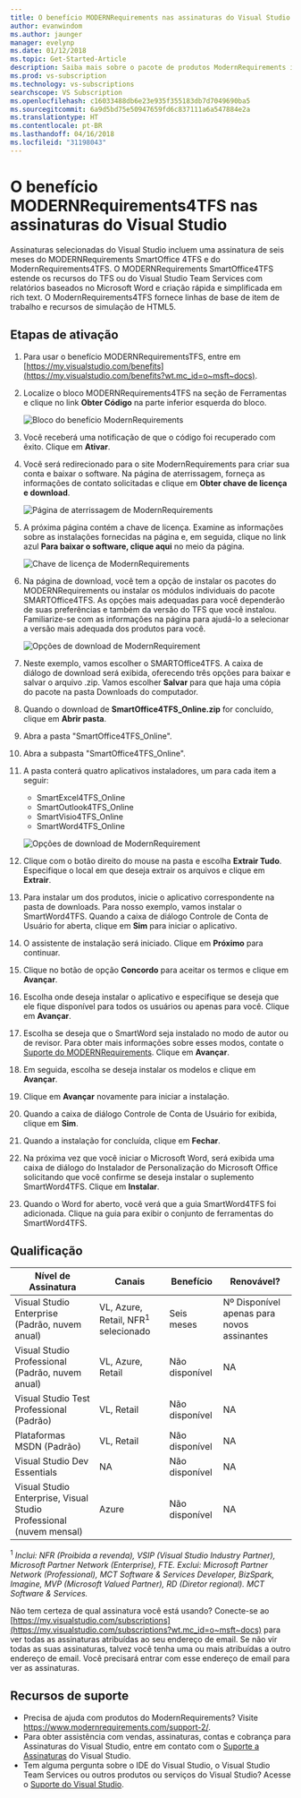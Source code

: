 ```yaml
---
title: O benefício MODERNRequirements nas assinaturas do Visual Studio | Microsoft Docs
author: evanwindom
ms.author: jaunger
manager: evelynp
ms.date: 01/12/2018
ms.topic: Get-Started-Article
description: Saiba mais sobre o pacote de produtos ModernRequirements incluído em assinaturas selecionadas do Visual Studio Enterprise.
ms.prod: vs-subscription
ms.technology: vs-subscriptions
searchscope: VS Subscription
ms.openlocfilehash: c16033488db6e23e935f355183db7d7049690ba5
ms.sourcegitcommit: 6a9d5bd75e50947659fd6c837111a6a547884e2a
ms.translationtype: HT
ms.contentlocale: pt-BR
ms.lasthandoff: 04/16/2018
ms.locfileid: "31198043"
---
```

# <a name="the-modernrequirements4tfs-benefit-in-visual-studio-subscriptions"></a>O benefício MODERNRequirements4TFS nas assinaturas do Visual Studio

Assinaturas selecionadas do Visual Studio incluem uma assinatura de seis meses do MODERNRequirements SmartOffice 4TFS e do ModernRequirements4TFS.  O MODERNRequirements SmartOffice4TFS estende os recursos do TFS ou do Visual Studio Team Services com relatórios baseados no Microsoft Word e criação rápida e simplificada em rich text.  O ModernRequirements4TFS fornece linhas de base de item de trabalho e recursos de simulação de HTML5.  


## <a name="activation-steps"></a>Etapas de ativação
1.  Para usar o benefício MODERNRequirementsTFS, entre em [https://my.visualstudio.com/benefits](https://my.visualstudio.com/benefits?wt.mc_id=o~msft~docs).
2.  Localize o bloco MODERNRequirements4TFS na seção de Ferramentas e clique no link **Obter Código** na parte inferior esquerda do bloco.   

    ![Bloco do benefício ModernRequirements](_img\vs-modernreq\vs-modernreq-tile.png)

2.  Você receberá uma notificação de que o código foi recuperado com êxito.  Clique em **Ativar**. 

3.  Você será redirecionado para o site ModernRequirements para criar sua conta e baixar o software.  Na página de aterrissagem, forneça as informações de contato solicitadas e clique em **Obter chave de licença e download**.

    ![Página de aterrissagem de ModernRequirements](_img\vs-modernreq\vs-modernreq-landing.png)


4.  A próxima página contém a chave de licença.  Examine as informações sobre as instalações fornecidas na página e, em seguida, clique no link azul **Para baixar o software, clique aqui** no meio da página.  

    ![Chave de licença de ModernRequirements](_img\vs-modernreq\vs-modernreq-license-new-resized.png)


5.  Na página de download, você tem a opção de instalar os pacotes do MODERNRequirements ou instalar os módulos individuais do pacote SMARTOffice4TFS.  As opções mais adequadas para você dependerão de suas preferências e também da versão do TFS que você instalou.  Familiarize-se com as informações na página para ajudá-lo a selecionar a versão mais adequada dos produtos para você.  

    ![Opções de download de ModernRequirement](_img\vs-modernreq\vs-modernreq-download-page-new.png)

6.  Neste exemplo, vamos escolher o SMARTOffice4TFS.  A caixa de diálogo de download será exibida, oferecendo três opções para baixar e salvar o arquivo .zip.  Vamos escolher **Salvar** para que haja uma cópia do pacote na pasta Downloads do computador. 

7.  Quando o download de **SmartOffice4TFS_Online.zip** for concluído, clique em **Abrir pasta**. 

8.  Abra a pasta "SmartOffice4TFS_Online".  

9.  Abra a subpasta "SmartOffice4TFS_Online". 

10. A pasta conterá quatro aplicativos instaladores, um para cada item a seguir:
    - SmartExcel4TFS_Online
    - SmartOutlook4TFS_Online
    - SmartVisio4TFS_Online
    - SmartWord4TFS_Online

    ![Opções de download de ModernRequirement](_img\vs-modernreq\vs-modernreq-downloaded-cropped.png)

11. Clique com o botão direito do mouse na pasta e escolha **Extrair Tudo**.  Especifique o local em que deseja extrair os arquivos e clique em **Extrair**. 

12. Para instalar um dos produtos, inicie o aplicativo correspondente na pasta de downloads.  Para nosso exemplo, vamos instalar o SmartWord4TFS.  Quando a caixa de diálogo Controle de Conta de Usuário for aberta, clique em **Sim** para iniciar o aplicativo. 

13. O assistente de instalação será iniciado.  Clique em **Próximo** para continuar. 

14. Clique no botão de opção **Concordo** para aceitar os termos e clique em **Avançar**. 

15. Escolha onde deseja instalar o aplicativo e especifique se deseja que ele fique disponível para todos os usuários ou apenas para você.  Clique em **Avançar**. 

16. Escolha se deseja que o SmartWord seja instalado no modo de autor ou de revisor.  Para obter mais informações sobre esses modos, contate o [Suporte do MODERNRequirements](http://www.modernrequirements.com/support-2/).  Clique em **Avançar**.

17. Em seguida, escolha se deseja instalar os modelos e clique em **Avançar**.  

18. Clique em **Avançar** novamente para iniciar a instalação.  

19. Quando a caixa de diálogo Controle de Conta de Usuário for exibida, clique em **Sim**. 

20. Quando a instalação for concluída, clique em **Fechar**.

21. Na próxima vez que você iniciar o Microsoft Word, será exibida uma caixa de diálogo do Instalador de Personalização do Microsoft Office solicitando que você confirme se deseja instalar o suplemento SmartWord4TFS.  Clique em **Instalar**.

22. Quando o Word for aberto, você verá que a guia SmartWord4TFS foi adicionada. Clique na guia para exibir o conjunto de ferramentas do SmartWord4TFS. 

## <a name="eligibility"></a>Qualificação
| Nível de Assinatura                                                 |     Canais                                            | Benefício                                                          | Renovável?    |
|--------------------------------------------------------------------|---------------------------------------------------------|------------------------------------------------------------------|---------------|
| Visual Studio Enterprise (Padrão, nuvem anual)   | VL, Azure, Retail, NFR<sup>1</sup> selecionado | Seis meses       |  Nº  Disponível apenas para novos assinantes          |
| Visual Studio Professional (Padrão, nuvem anual) | VL, Azure, Retail                                       | Não disponível                                                          |NA     |
| Visual Studio Test Professional (Padrão)                         | VL, Retail                                              | Não disponível                                                          |NA     |
| Plataformas MSDN (Padrão)                                          | VL, Retail                                              | Não disponível                                                          |NA     |
| Visual Studio Dev Essentials | NA  |Não disponível                                                          |NA     |
| Visual Studio Enterprise, Visual Studio Professional (nuvem mensal) | Azure                                       | Não disponível                                                           |NA|

<sup>1</sup>  *Inclui:  NFR (Proibida a revenda), VSIP (Visual Studio Industry Partner), Microsoft Partner Network (Enterprise), FTE.  Exclui: Microsoft Partner Network (Professional), MCT Software & Services Developer, BizSpark, Imagine, MVP (Microsoft Valued Partner), RD (Diretor regional).  MCT Software & Services.*

Não tem certeza de qual assinatura você está usando?  Conecte-se ao [https://my.visualstudio.com/subscriptions](https://my.visualstudio.com/subscriptions?wt.mc_id=o~msft~docs) para ver todas as assinaturas atribuídas ao seu endereço de email. Se não vir todas as suas assinaturas, talvez você tenha uma ou mais atribuídas a outro endereço de email.  Você precisará entrar com esse endereço de email para ver as assinaturas. 

## <a name="support-resources"></a>Recursos de suporte
-  Precisa de ajuda com produtos do ModernRequirements?  Visite https://www.modernrequirements.com/support-2/.
-  Para obter assistência com vendas, assinaturas, contas e cobrança para Assinaturas do Visual Studio, entre em contato com o [Suporte a Assinaturas](https://www.visualstudio.com/subscriptions/support/) do Visual Studio.
-  Tem alguma pergunta sobre o IDE do Visual Studio, o Visual Studio Team Services ou outros produtos ou serviços do Visual Studio?  Acesse o [Suporte do Visual Studio](https://www.visualstudio.com/support/). 